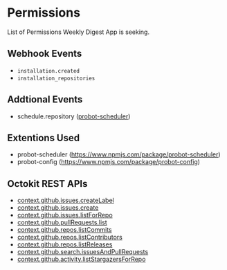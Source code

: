 # Permissions

List of Permissions Weekly Digest App is seeking.

## Webhook Events

- `installation.created`
- `installation_repositories`

## Addtional Events

- schedule.repository ([probot-scheduler](https://www.npmjs.com/package/probot-scheduler))

## Extentions Used

- probot-scheduler (<https://www.npmjs.com/package/probot-scheduler>)
- probot-config (<https://www.npmjs.com/package/probot-config>)

## Octokit REST APIs

- [context.github.issues.createLabel](https://octokit.github.io/rest.js#issues-create-label)
- [context.github.issues.create](https://octokit.github.io/rest.js/#issues-create)
- [context.github.issues.listForRepo](https://octokit.github.io/rest.js/#issues-list-for-repo)
- [context.github.pullRequests.list](https://octokit.github.io/rest.js/#pulls-list)
- [context.github.repos.listCommits](https://octokit.github.io/rest.js/#repos-list-commits)
- [context.github.repos.listContributors](https://octokit.github.io/rest.js/#repos-list-contributors)
- [context.github.repos.listReleases](https://octokit.github.io/rest.js/#repos-list-releases)
- [context.github.search.issuesAndPullRequests](https://octokit.github.io/rest.js/#search-issues-and-pull-requests)
- [context.github.activity.listStargazersForRepo](https://octokit.github.io/rest.js/#activity-list-stargazers-for-repo)
